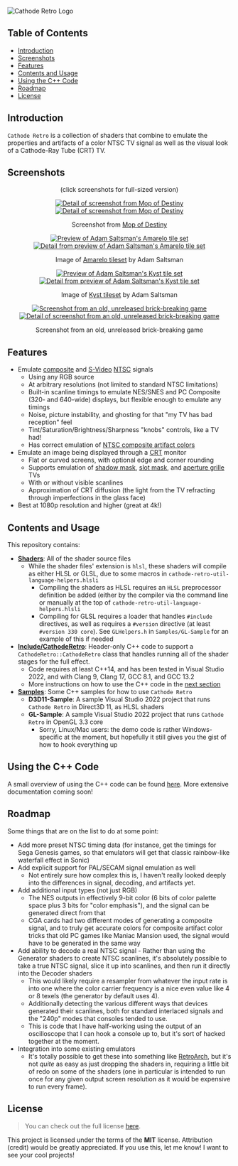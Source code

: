 ![Cathode Retro Logo](https://github.com/DeadlyRedCube/Cathode-Retro/assets/3751413/79c2b350-ae60-45ce-9953-ee9aef767a3c)
## Table of Contents
* [Introduction](#introduction)
* [Screenshots](#screenshots)
* [Features](#features)
* [Contents and Usage](#contents-and-usage)
* [Using the C++ Code](#using-the-c-code)
* [Roadmap](#roadmap)
* [License](#license)

## Introduction

`Cathode Retro` is a collection of shaders that combine to emulate the properties and artifacts of a color NTSC TV signal as well as the visual look of a Cathode-Ray Tube (CRT) TV.

## Screenshots

<p align="center">(click screenshots for full-sized version)</p>
<p align="center">
  <a href="https://cathoderetro.com/CathodeRetro-Screen01-Full-MopOfDestiny.jpg">
    <img src="https://cathoderetro.com/CathodeRetro-Screen01-Small-MopOfDestiny.png" alt="Detail of screenshot from Mop of Destiny">
  </a>
  <a href="https://cathoderetro.com/CathodeRetro-Screen01-Full-MopOfDestiny.jpg">
    <img src="https://cathoderetro.com/CathodeRetro-Screen01-Detail-MopOfDestiny.png" alt="Detail of screenshot from Mop of Destiny">
  </a>
</p>
<p align="center">Screenshot from <a href="https://mopofdestiny.com">Mop of Destiny</a></p>
<p align="center">
  <a href="https://cathoderetro.com/CathodeRetro-Screen02-Full-SaltsmanAmarelo.jpg">
    <img src="https://cathoderetro.com/CathodeRetro-Screen02-Small-SaltsmanAmarelo.png" alt="Preview of Adam Saltsman's Amarelo tile set">
  </a>
  <a href="https://cathoderetro.com/CathodeRetro-Screen02-Full-SaltsmanAmarelo.jpg">
    <img src="https://cathoderetro.com/CathodeRetro-Screen02-Detail-SaltsmanAmarelo.png" alt="Detail from preview of Adam Saltsman's Amarelo tile set">
  </a>
</p>
<p align="center">Image of <a href="https://itch.io/queue/c/376872/public-domain-pixel-art?game_id=560830">Amarelo tileset</a> by Adam Saltsman</p>
<p align="center">
  <a href="https://cathoderetro.com/CathodeRetro-Screen03-Full-SaltsmanKyst.jpg">
    <img src="https://cathoderetro.com/CathodeRetro-Screen03-Small-SaltsmanKyst.png" alt="Preview of Adam Saltsman's Kyst tile set">
  </a>
  <a href="https://cathoderetro.com/CathodeRetro-Screen03-Full-SaltsmanKyst.jpg">
    <img src="https://cathoderetro.com/CathodeRetro-Screen03-Detail-SaltsmanKyst.png" alt="Detail from preview of Adam Saltsman's Kyst tile set">
  </a>
</p>
<p align="center">Image of <a href="https://itch.io/queue/c/376872/public-domain-pixel-art?game_id=329674">Kyst tileset</a> by Adam Saltsman</p>
<p align="center">
  <a href="https://cathoderetro.com/CathodeRetro-Screen04-Full-Breakout.jpg">
    <img src="https://cathoderetro.com/CathodeRetro-Screen04-Small-Breakout.png" alt="Screenshot from an old, unreleased brick-breaking game">
  </a>
  <a href="https://cathoderetro.com/CathodeRetro-Screen04-Full-Breakout.jpg">
    <img src="https://cathoderetro.com/CathodeRetro-Screen04-Detail-Breakout.png" alt="Detail of screenshot from an old, unreleased brick-breaking game">
  </a>
</p>
<p align="center">Screenshot from an old, unreleased brick-breaking game</p>

## Features
* Emulate [composite](https://en.wikipedia.org/wiki/Composite_video) and [S-Video](https://en.wikipedia.org/wiki/S-Video) [NTSC](https://en.wikipedia.org/wiki/NTSC) signals
	* Using any RGB source
	* At arbitrary resolutions (not limited to standard NTSC limitations)
	* Built-in scanline timings to emulate NES/SNES and PC Composite (320- and 640-wide) displays, but flexible enough to emulate any timings
	* Noise, picture instability, and ghosting for that "my TV has bad reception" feel
	* Tint/Saturation/Brightness/Sharpness "knobs" controls, like a TV had!
	* Has correct emulation of [NTSC composite artifact colors](https://en.wikipedia.org/wiki/Composite_artifact_colors)
* Emulate an image being displayed through a [CRT](https://en.wikipedia.org/wiki/Cathode-ray_tube) monitor
	* Flat or curved screens, with optional edge and corner rounding
	* Supports emulation of [shadow mask](https://en.wikipedia.org/wiki/Shadow_mask), [slot mask](https://en.wikipedia.org/wiki/Shadow_mask), and [aperture grille](https://en.wikipedia.org/wiki/Aperture_grille) TVs
	* With or without visible scanlines
	* Approximation of CRT diffusion (the light from the TV refracting through imperfections in the glass face)
* Best at 1080p resolution and higher (great at 4k!)

## Contents and Usage

This repository contains:
* [**Shaders**](https://github.com/DeadlyRedCube/Cathode-Retro/tree/main/Shaders): All of the shader source files
	* While the shader files' extension is `hlsl`, these shaders will compile as either HLSL or GLSL, due to some macros in `cathode-retro-util-language-helpers.hlsli`
		* Compiling the shaders as HLSL requires an `HLSL` preprocessor definition be added (either by the compiler via the command line or manually at the top of `cathode-retro-util-language-helpers.hlsli`
		* Compiling for GLSL requires a loader that handles `#include` directives, as well as requires a `#version` directive (at least `#version 330 core`). See `GLHelpers.h` in `Samples/GL-Sample` for an example of this if needed
* [**Include/CathodeRetro**](https://github.com/DeadlyRedCube/Cathode-Retro/tree/main/Include/CathodeRetro): Header-only C++ code to support a `CathodeRetro::CathodeRetro` class that handles running all of the shader stages for the full effect.
	* Code requires at least C++14, and has been tested in Visual Studio 2022, and with Clang 9, Clang 17, GCC 8.1, and GCC 13.2
	* More instructions on how to use the C++ code in the [next section](#using-the-c-code)
* [**Samples**](https://github.com/DeadlyRedCube/Cathode-Retro/tree/main/Samples): Some C++ samples for how to use `Cathode Retro`
	* **D3D11-Sample**: A sample Visual Studio 2022 project that runs `Cathode Retro` in Direct3D 11, as HLSL shaders
	* **GL-Sample**: A sample Visual Studio 2022 project that runs `Cathode Retro` in OpenGL 3.3 core
		* Sorry, Linux/Mac users: the demo code is rather Windows-specific at the moment, but hopefully it still gives you the gist of how to hook everything up

## Using the C++ Code

A small overview of using the C++ code can be found [here](/docs/Using-the-C-Code.md). More extensive documentation coming soon!

## Roadmap

Some things that are on the list to do at some point:
* Add more preset NTSC timing data (for instance, get the timings for Sega Genesis games, so that emulators will get that classic rainbow-like waterfall effect in Sonic)
* Add explicit support for PAL/SECAM signal emulation as well
 	- Not entirely sure how complex this is, I haven't really looked deeply into the differences in signal, decoding, and artifacts yet.
* Add additional input types (not just RGB)
	- The NES outputs in effectively 9-bit color (6 bits of color palette space plus 3 bits for "color emphasis"), and the signal can be generated direct from that
	- CGA cards had two different modes of generating a composite signal, and to truly get accurate colors for composite artifact color tricks that old PC games like Maniac Mansion used, the signal would have to be generated in the same way
* Add ability to decode a real NTSC signal - Rather than using the Generator shaders to create NTSC scanlines, it's absolutely possible to take a true NTSC signal, slice it up into scanlines, and then run it directly into the Decoder shaders
	- This would likely require a resampler from whatever the input rate is into one where the color carrier frequency is a nice even value like 4 or 8 texels (the generator by default uses 4).
	- Additionally detecting the various different ways that devices generated their scanlines, both for standard interlaced signals and the "240p" modes that consoles tended to use.
	- This is code that I have half-working using the output of an oscilloscope that I can hook a console up to, but it's sort of hacked together at the moment.
* Integration into some existing emulators
	- It's totally possible to get these into something like [RetroArch](https://www.retroarch.com/), but it's not *quite* as easy as just dropping the shaders in, requiring a little bit of redo on some of the shaders (one in particular is intended to run once for any given output screen resolution as it would be expensive to run every frame).
	
## License

>You can check out the full license [here](https://github.com/DeadlyRedCube/cathode-retro/blob/main/LICENSE).

This project is licensed under the terms of the **MIT** license.
Attribution (credit) would be greatly appreciated. If you use this, let me know! I want to see your cool projects!
